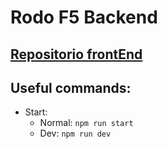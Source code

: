 # Rodo F5 Backend

## [Repositorio frontEnd](https://github.com/fraancosan/F5FE)

## Useful commands:

- Start:
  - Normal: `npm run start`
  - Dev: `npm run dev`
